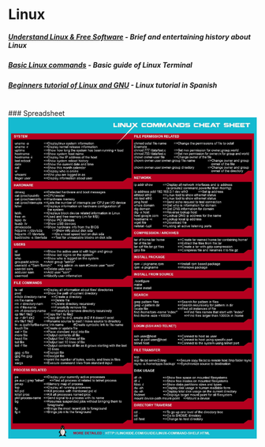 # Linux

##### [Understand Linux & Free Software](https://www.youtube.com/watch?v=UUJ0dFpj1-M) - Brief and entertaining history about Linux

##### [Basic Linux commands](https://www.freecodecamp.org/news/basic-linux-commands-bash-tips-you-should-know/) - Basic guide of Linux Terminal

##### [Beginners tutorial of Linux and GNU](https://www.youtube.com/watch?v=h1gSb9qn0Bo&list=PLpOqH6AE0tNjiU5erEwrvoTEqY36ArbCu) - Linux tutorial in Spanish

<br>
### Spreadsheet
<img src="linuxSpreadsheet.jpg">
